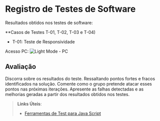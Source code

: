 # Registro de Testes de Software

Resultados obtidos nos testes de software:

**Casos de Testes T-01, T-02, T-03 e T-04)

- T-01: Teste de Responsividade

Acesso PC:
![Light Mode - PC](https://github.com/ICEI-PUC-Minas-PMV-ADS/pmv-ads-2023-1-e1-proj-web-t3-pmv-ads-2023-1-e1-proj-web-t3-g1/assets/122227953/00b4756b-f65f-4fd7-bf61-85741593a2ae)


## Avaliação

Discorra sobre os resultados do teste. Ressaltando pontos fortes e fracos identificados na solução. Comente como o grupo pretende atacar esses pontos nas próximas iterações. Apresente as falhas detectadas e as melhorias geradas a partir dos resultados obtidos nos testes.

> **Links Úteis**:
> - [Ferramentas de Test para Java Script](https://geekflare.com/javascript-unit-testing/)
